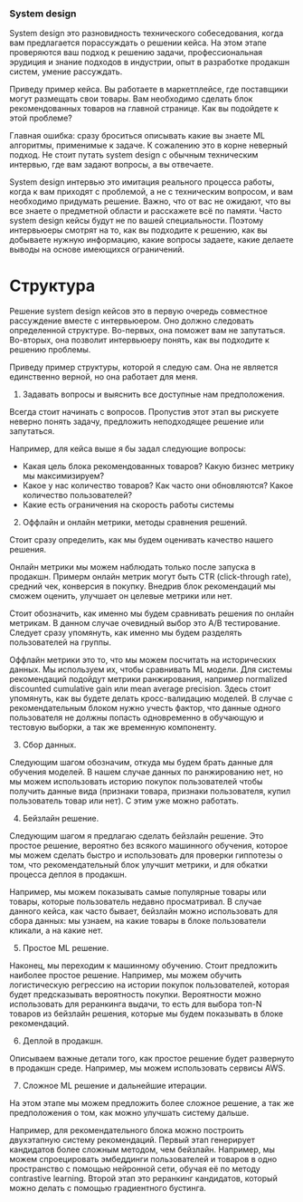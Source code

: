 ### System design 

System design это разновидность технического собеседования, когда вам предлагается порассуждать о решении кейса. На этом этапе проверяются ваш подход к решению задачи, профессиональная эрудиция и знание подходов в индустрии, опыт в разработке продакшн систем, умение рассуждать.

Приведу пример кейса. Вы работаете в маркетплейсе, где поставщики могут размещать свои товары. Вам необходимо сделать блок рекомендованных товаров на главной странице. Как вы подойдете к этой проблеме? 

Главная ошибка: сразу броситься описывать какие вы знаете ML алгоритмы, применимые к задаче. К сожалению это в корне неверный подход. Не стоит путать system design с обычным техническим интервью, где вам задают вопросы, а вы отвечаете. 

System design интервью это имитация реального процесса работы, когда к вам приходят с проблемой, а не с техническим вопросом, и вам необходимо придумать решение. Важно, что от вас не ожидают, что вы все знаете о предметной области и расскажете всё по памяти. Часто system design кейсы будут не по вашей специальности. Поэтому интервьюеры смотрят на то, как вы подходите к решению, как вы добываете нужную информацию, какие вопросы задаете, какие делаете выводы на основе имеющихся ограничений.


# Структура

Решение system design кейсов это в первую очередь совместное рассуждение вместе с интервьюером. Оно должно следовать определенной структуре. Во-первых, она поможет вам не запутаться. Во-вторых, она позволит интервьюеру понять, как вы подходите к решению проблемы.

Приведу пример структуры, которой я следую сам. Она не является единственно верной, но она работает для меня.

1. Задавать вопросы и выяснить все доступные нам предположения. 

Всегда стоит начинать с вопросов. Пропустив этот этап вы рискуете неверно понять задачу, предложить неподходящее решение или запутаться.

Например, для кейса выше я бы задал следующие вопросы:
* Какая цель блока рекомендованных товаров? Какую бизнес метрику мы максимизируем?
* Какое у нас количество товаров? Как часто они обновляются? Какое количество пользователей? 
* Какие есть ограничения на скорость работы системы

2. Оффлайн и онлайн метрики, методы сравнения решений.

Стоит сразу определить, как мы будем оценивать качество нашего решения. 

Онлайн метрики мы можем наблюдать только после запуска в продакшн. Примерм онлайн метрик могут быть CTR (click-through rate), средний чек, конверсия в покупку. Внедрив блок рекомендаций мы сможем оценить, улучшает он целевые метрики или нет.

Стоит обозначить, как именно мы будем сравнивать решения по онлайн метрикам. В данном случае очевидный выбор это A/B тестирование. Следует сразу упомянуть, как именно мы будем разделять пользователей на группы.

Оффлайн метрики это то, что мы можем посчитать на исторических данных. Мы используем их, чтобы сравнивать ML модели. Для системы рекомендаций подойдут метрики ранжирования, например normalized discounted cumulative gain или mean average precision. Здесь стоит упомянуть, как вы будете делать кросс-валидацию моделей. В случае с рекомендательным блоком нужно учесть фактор, что данные одного пользователя не должны попасть одновременно в обучающую и тестовую выборки, а так же временную компоненту. 

3. Сбор данных.

Следующим шагом обозначим, откуда мы будем брать данные для обучения моделей. В нашем случае данных по ранжированию нет, но мы можем использовать историю покупок пользователей чтобы получить данные вида (признаки товара, признаки пользователя, купил пользователь товар или нет). С этим уже можно работать.

4. Бейзлайн решение.

Следующим шагом я предлагаю сделать бейзлайн решение. Это простое решение, вероятно без всякого машинного обучения, которое мы можем сделать быстро и использовать для проверки гиппотезы о том, что рекомендательный блок улучшит метрики, и для обкатки процесса деплоя в продакшн. 

Например, мы можем показывать самые популярные товары или товары, которые пользователь недавно просматривал. В случае данного кейса, как часто бывает, бейзлайн можно использовать для сбора данных: мы узнаем, на какие товары в блоке пользователи кликали, а на какие нет.

5. Простое ML решение.

Наконец, мы переходим к машинному обучению. Стоит предложить наиболее простое решение. Например, мы можем обучить логистическую регрессию на истории покупок пользователей, которая будет предсказывать вероятность покупки. Вероятности можно использовать для реранкинга выдачи, то есть для выбора топ-N товаров из бейзлайн решения, которые мы будем показывать в блоке рекомендаций.

6. Деплой в продакшн.

Описываем важные детали того, как простое решение будет развернуто в продакшн среде. Например, мы можем использовать сервисы AWS.

7. Сложное ML решение и дальнейшие итерации.

На этом этапе мы можем предложить более сложное решение, а так же предположения о том, как можно улучшать систему дальше.

Например, для рекомендательного блока можно построить двухэтапную систему рекомендаций. Первый этап генерирует кандидатов более сложным методом, чем бейзлайн. Например, мы можем спроецировать эмбеддинги пользователей и товаров в одно пространство с помощью нейронной сети, обучая её по методу contrastive learning. Второй этап это реранкинг кандидатов, который можно делать с помощью градиентного бустинга.



